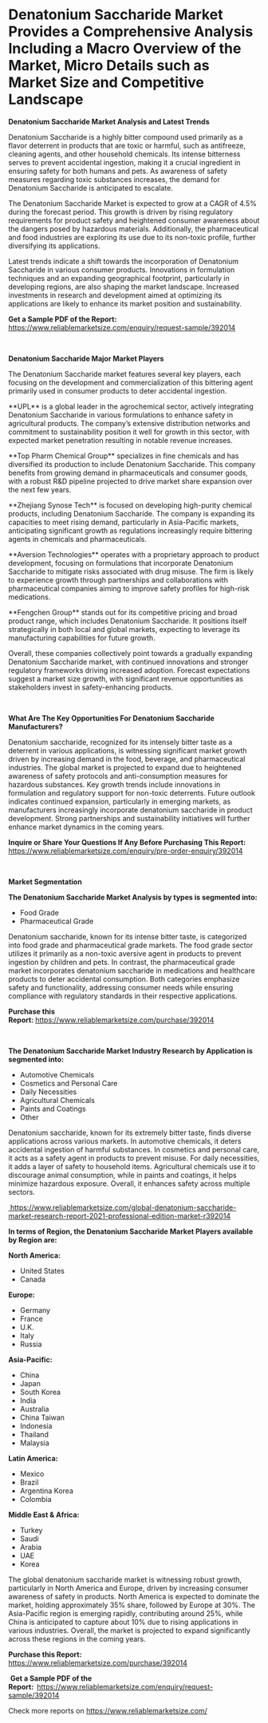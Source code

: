 <p><h1>Denatonium Saccharide Market Provides a Comprehensive Analysis Including a Macro Overview of the Market, Micro Details such as Market Size and Competitive Landscape</h1></p><p><strong>Denatonium Saccharide Market Analysis and Latest Trends</strong></p>
<p><p>Denatonium Saccharide is a highly bitter compound used primarily as a flavor deterrent in products that are toxic or harmful, such as antifreeze, cleaning agents, and other household chemicals. Its intense bitterness serves to prevent accidental ingestion, making it a crucial ingredient in ensuring safety for both humans and pets. As awareness of safety measures regarding toxic substances increases, the demand for Denatonium Saccharide is anticipated to escalate.</p><p>The Denatonium Saccharide Market is expected to grow at a CAGR of 4.5% during the forecast period. This growth is driven by rising regulatory requirements for product safety and heightened consumer awareness about the dangers posed by hazardous materials. Additionally, the pharmaceutical and food industries are exploring its use due to its non-toxic profile, further diversifying its applications. </p><p>Latest trends indicate a shift towards the incorporation of Denatonium Saccharide in various consumer products. Innovations in formulation techniques and an expanding geographical footprint, particularly in developing regions, are also shaping the market landscape. Increased investments in research and development aimed at optimizing its applications are likely to enhance its market position and sustainability.</p></p>
<p><strong>Get a Sample PDF of the Report:&nbsp;</strong> <a href="https://www.reliablemarketsize.com/enquiry/request-sample/392014?utm_campaign=2281&utm_medium=2&utm_source=Github&utm_content=ia&utm_term=29032025&utm_id=denatonium-saccharide">https://www.reliablemarketsize.com/enquiry/request-sample/392014</a></p>
<p>&nbsp;</p>
<p><strong>Denatonium Saccharide Major Market Players</strong></p>
<p><p>The Denatonium Saccharide market features several key players, each focusing on the development and commercialization of this bittering agent primarily used in consumer products to deter accidental ingestion.</p><p>**UPL** is a global leader in the agrochemical sector, actively integrating Denatonium Saccharide in various formulations to enhance safety in agricultural products. The company’s extensive distribution networks and commitment to sustainability position it well for growth in this sector, with expected market penetration resulting in notable revenue increases.</p><p>**Top Pharm Chemical Group** specializes in fine chemicals and has diversified its production to include Denatonium Saccharide. This company benefits from growing demand in pharmaceuticals and consumer goods, with a robust R&D pipeline projected to drive market share expansion over the next few years.</p><p>**Zhejiang Synose Tech** is focused on developing high-purity chemical products, including Denatonium Saccharide. The company is expanding its capacities to meet rising demand, particularly in Asia-Pacific markets, anticipating significant growth as regulations increasingly require bittering agents in chemicals and pharmaceuticals.</p><p>**Aversion Technologies** operates with a proprietary approach to product development, focusing on formulations that incorporate Denatonium Saccharide to mitigate risks associated with drug misuse. The firm is likely to experience growth through partnerships and collaborations with pharmaceutical companies aiming to improve safety profiles for high-risk medications.</p><p>**Fengchen Group** stands out for its competitive pricing and broad product range, which includes Denatonium Saccharide. It positions itself strategically in both local and global markets, expecting to leverage its manufacturing capabilities for future growth.</p><p>Overall, these companies collectively point towards a gradually expanding Denatonium Saccharide market, with continued innovations and stronger regulatory frameworks driving increased adoption. Forecast expectations suggest a market size growth, with significant revenue opportunities as stakeholders invest in safety-enhancing products.</p></p>
<p>&nbsp;</p>
<p><strong>What Are The Key Opportunities For Denatonium Saccharide Manufacturers?</strong></p>
<p><p>Denatonium saccharide, recognized for its intensely bitter taste as a deterrent in various applications, is witnessing significant market growth driven by increasing demand in the food, beverage, and pharmaceutical industries. The global market is projected to expand due to heightened awareness of safety protocols and anti-consumption measures for hazardous substances. Key growth trends include innovations in formulation and regulatory support for non-toxic deterrents. Future outlook indicates continued expansion, particularly in emerging markets, as manufacturers increasingly incorporate denatonium saccharide in product development. Strong partnerships and sustainability initiatives will further enhance market dynamics in the coming years.</p></p>
<p><strong>Inquire or Share Your Questions If Any Before Purchasing This Report:</strong> <a href="https://www.reliablemarketsize.com/enquiry/pre-order-enquiry/392014?utm_campaign=2281&utm_medium=2&utm_source=Github&utm_content=ia&utm_term=29032025&utm_id=denatonium-saccharide">https://www.reliablemarketsize.com/enquiry/pre-order-enquiry/392014</a></p>
<p>&nbsp;</p>
<p><strong>Market Segmentation</strong></p>
<p><strong>The Denatonium Saccharide Market Analysis by types is segmented into:</strong></p>
<p><ul><li>Food Grade</li><li>Pharmaceutical Grade</li></ul></p>
<p><p>Denatonium saccharide, known for its intense bitter taste, is categorized into food grade and pharmaceutical grade markets. The food grade sector utilizes it primarily as a non-toxic aversive agent in products to prevent ingestion by children and pets. In contrast, the pharmaceutical grade market incorporates denatonium saccharide in medications and healthcare products to deter accidental consumption. Both categories emphasize safety and functionality, addressing consumer needs while ensuring compliance with regulatory standards in their respective applications.</p></p>
<p><strong>Purchase this Report:&nbsp;</strong><a href="https://www.reliablemarketsize.com/purchase/392014?utm_campaign=2281&utm_medium=2&utm_source=Github&utm_content=ia&utm_term=29032025&utm_id=denatonium-saccharide">https://www.reliablemarketsize.com/purchase/392014</a></p>
<p>&nbsp;</p>
<p><strong>The Denatonium Saccharide Market Industry Research by Application is segmented into:</strong></p>
<p><ul><li>Automotive Chemicals</li><li>Cosmetics and Personal Care</li><li>Daily Necessities</li><li>Agricultural Chemicals</li><li>Paints and Coatings</li><li>Other</li></ul></p>
<p><p>Denatonium saccharide, known for its extremely bitter taste, finds diverse applications across various markets. In automotive chemicals, it deters accidental ingestion of harmful substances. In cosmetics and personal care, it acts as a safety agent in products to prevent misuse. For daily necessities, it adds a layer of safety to household items. Agricultural chemicals use it to discourage animal consumption, while in paints and coatings, it helps minimize hazardous exposure. Overall, it enhances safety across multiple sectors.</p></p>
<p><a href="https://www.reliablemarketsize.com/global-denatonium-saccharide-market-research-report-2021-professional-edition-market-r392014?utm_campaign=2281&utm_medium=2&utm_source=Github&utm_content=ia&utm_term=29032025&utm_id=denatonium-saccharide">&nbsp;https://www.reliablemarketsize.com/global-denatonium-saccharide-market-research-report-2021-professional-edition-market-r392014</a></p>
<p><strong>In terms of Region, the Denatonium Saccharide Market Players available by Region are:</strong></p>
<p>
    <p> <strong> North America: </strong>
        <ul>
            <li>United States</li>
            <li>Canada</li>
        </ul>
        </p> 
    <p> <strong> Europe: </strong>
        <ul>
            <li>Germany</li>
            <li>France</li>
            <li>U.K.</li>
            <li>Italy</li>
            <li>Russia</li>
        </ul>
        </p> 
    <p> <strong> Asia-Pacific: </strong>
        <ul>
            <li>China</li>
            <li>Japan</li>
            <li>South Korea</li>
            <li>India</li>
            <li>Australia</li>
            <li>China Taiwan</li>
            <li>Indonesia</li>
            <li>Thailand</li>
            <li>Malaysia</li>
        </ul>
        </p> 
    <p> <strong> Latin America: </strong>
        <ul>
            <li>Mexico</li>
            <li>Brazil</li>
            <li>Argentina Korea</li>
            <li>Colombia</li>
        </ul>
        </p> 
    <p> <strong> Middle East & Africa: </strong>
        <ul>
            <li>Turkey</li>
            <li>Saudi</li>
            <li>Arabia</li>
            <li>UAE</li>
            <li>Korea</li>
        </ul>
    </p>
    </p>
<p><p>The global denatonium saccharide market is witnessing robust growth, particularly in North America and Europe, driven by increasing consumer awareness of safety in products. North America is expected to dominate the market, holding approximately 35% share, followed by Europe at 30%. The Asia-Pacific region is emerging rapidly, contributing around 25%, while China is anticipated to capture about 10% due to rising applications in various industries. Overall, the market is projected to expand significantly across these regions in the coming years.</p></p>
<p><strong>Purchase this Report: </strong><a href="https://www.reliablemarketsize.com/purchase/392014?utm_campaign=2281&utm_medium=2&utm_source=Github&utm_content=ia&utm_term=29032025&utm_id=denatonium-saccharide">https://www.reliablemarketsize.com/purchase/392014</a></p>
<p>&nbsp;<strong>Get a Sample PDF of the Report:&nbsp;&nbsp;</strong><a href="https://www.reliablemarketsize.com/enquiry/request-sample/392014?utm_campaign=2281&utm_medium=2&utm_source=Github&utm_content=ia&utm_term=29032025&utm_id=denatonium-saccharide">https://www.reliablemarketsize.com/enquiry/request-sample/392014</a></p>
<p><strong></strong></p>
<p>Check more reports on <a href="https://www.reliablemarketsize.com/?utm_campaign=2281&utm_medium=2&utm_source=Github&utm_content=ia&utm_term=29032025&utm_id=denatonium-saccharide">https://www.reliablemarketsize.com/</a></p>